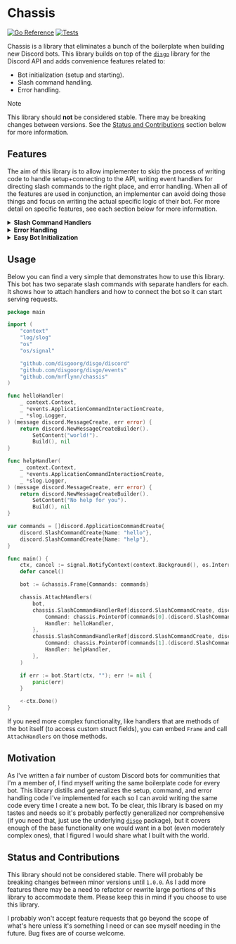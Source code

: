# Chassis
[![Go Reference](https://pkg.go.dev/badge/github.com/mrflynn/chassis.svg)](https://pkg.go.dev/github.com/mrflynn/chassis)
[![Tests](https://github.com/MrFlynn/chassis/actions/workflows/test.yml/badge.svg)](https://github.com/MrFlynn/chassis/actions/workflows/test.yml)

Chassis is a library that eliminates a bunch of the boilerplate when building
new Discord bots. This library builds on top of the
[`disgo`](https://github.com/disgoorg/disgo) library for the Discord API and
adds convenience features related to:
* Bot initialization (setup and starting).
* Slash command handling.
* Error handling.

> [!NOTE]
> This library should **not** be considered stable. There may be breaking changes between
> versions. See the [Status and Contributions](#status-and-contributions) section below
> for more information.

## Features
The aim of this library is to allow implementer to skip the process of writing code
to handle setup+connecting to the API, writing event handlers for directing
slash commands to the right place, and error handling. When all of the features
are used in conjunction, an implementer can avoid doing those things and focus on writing
the actual specific logic of their bot. For more detail on specific features, see each
section below for more information.

<details>
<summary><strong>Slash Command Handlers</strong></summary>

This library provides convenience functions to associate functions with slash
commands. Once the implementer has defined their commands and handler functions
for each, all they need to do is call `AttachHandlers` on each pair of handler
functions and pointers to the specific command struct object and the library
takes care of the rest.

Internally, calls to `AttachHandlers` searches the command tree for the command
object and builds a map of each command path to each handler function.

Handlers support both regular and deferred command responses in the form of
created or updated messages. For example, if you have a long running command,
all you need to do is defer the event in your handler and return a message
update and the library will handle the rest.
</details>

<details>
<summary><strong>Error Handling</strong></summary>
If an error occurs in a handler, this library will automatic generate error
messages and present them to the user. Furthermore, if you use the provided
`Error` type, you can annotate errors for internal logging and presentation
to users of your bot. The library also formats errors with proper punctuation
and capitalization so they look nice and neat.
</details>

<details>
<summary><strong>Easy Bot Initialization</strong></summary>
Finally, this library provides a simple way of connecting your bot to the API
to start interacting with users. It handles the process of setting up the API
client, connecting it to the gateway, and adding your slash commands.
</details>

## Usage
Below you can find a very simple that demonstrates how to use this library. This
bot has two separate slash commands with separate handlers for each. It shows
how to attach handlers and how to connect the bot so it can start serving requests.

```go
package main

import (
 	"context"
 	"log/slog"
 	"os"
 	"os/signal"

 	"github.com/disgoorg/disgo/discord"
 	"github.com/disgoorg/disgo/events"
 	"github.com/mrflynn/chassis"
)

func helloHandler(
 	_ context.Context,
 	_ *events.ApplicationCommandInteractionCreate,
 	_ *slog.Logger,
) (message discord.MessageCreate, err error) {
 	return discord.NewMessageCreateBuilder().
		SetContent("world!").
		Build(), nil
}

func helpHandler(
 	_ context.Context,
 	_ *events.ApplicationCommandInteractionCreate,
 	_ *slog.Logger,
) (message discord.MessageCreate, err error) {
 	return discord.NewMessageCreateBuilder().
		SetContent("No help for you").
		Build(), nil
}

var commands = []discord.ApplicationCommandCreate{
 	discord.SlashCommandCreate{Name: "hello"},
 	discord.SlashCommandCreate{Name: "help"},
}

func main() {
 	ctx, cancel := signal.NotifyContext(context.Background(), os.Interrupt)
 	defer cancel()

 	bot := &chassis.Frame{Commands: commands}

 	chassis.AttachHandlers(
		bot,
		chassis.SlashCommandHandlerRef[discord.SlashCommandCreate, discord.MessageCreate]{
 			Command: chassis.PointerOf(commands[0].(discord.SlashCommandCreate)),
 			Handler: helloHandler,
		},
		chassis.SlashCommandHandlerRef[discord.SlashCommandCreate, discord.MessageCreate]{
 			Command: chassis.PointerOf(commands[1].(discord.SlashCommandCreate)),
 			Handler: helpHandler,
		},
 	)

 	if err := bot.Start(ctx, ""); err != nil {
		panic(err)
 	}

 	<-ctx.Done()
}
```

If you need more complex functionality, like handlers that are methods of the
bot itself (to access custom struct fields), you can embed `Frame` and call
`AttachHandlers` on those methods.

## Motivation
As I've written a fair number of custom Discord bots for communities that I'm
a member of, I find myself writing the same boilerplate code for every bot.
This library distills and generalizes the setup, command, and error handling
code I've implemented for each so I can avoid writing the same code every time
I create a new bot. To be clear, this library is based on my tastes and needs so
it's probably perfectly generalized nor comprehensive (if you need that, just
use the underlying [`disgo`](https://github.com/disgoorg/disgo) package), but
it covers enough of the base functionality one would want in a bot (even
moderately complex ones), that I figured I would share what I built with the
world.

## Status and Contributions
This library should not be considered stable. There will probably be breaking
changes between minor versions until `1.0.0`. As I add more features there may be
a need to refactor or rewrite large portions of this library to accommodate them.
Please keep this in mind if you choose to use this library.

I probably won't accept feature requests that go beyond the scope of what's
here unless it's something I need or can see myself needing in the future.
Bug fixes are of course welcome.
